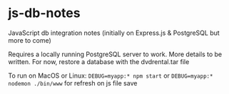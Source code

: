 # js-db-notes
JavaScript db integration notes (initially on Express.js &amp; PostgreSQL but more to come)

Requires a locally running PostgreSQL server to work. More details to be written. For now, restore a database with the dvdrental.tar file

To run on MacOS or Linux: `DEBUG=myapp:* npm start` or `DEBUG=myapp:* nodemon ./bin/www` for refresh on js file save